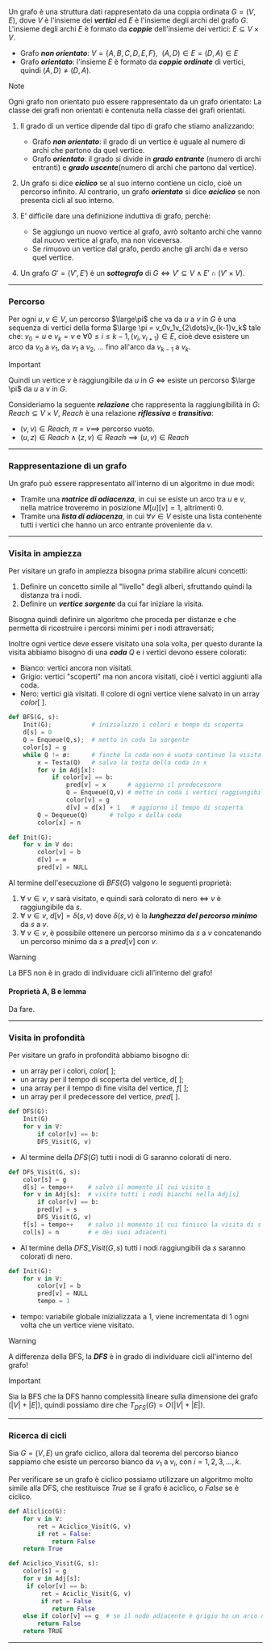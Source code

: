 Un grafo è una struttura dati rappresentato da una coppia ordinata $G = (V, E)$, dove $V$ è l'insieme dei ***vertici*** ed $E$ è l'insieme degli archi del grafo $G$.
L'insieme degli archi $E$ è formato da ***coppie*** dell'insieme dei vertici: $E \subseteq V\times V$.

- Grafo ***non orientato***: $V =\{A,B,C,D,E,F\}, \ \ (A,D)\in E = (D,A)\in E$
- Grafo ***orientato***: l'insieme $E$ è formato da ***coppie ordinate*** di vertici, quindi $(A,D)\not = (D,A)$.

>[!note] 
>Ogni grafo non orientato può essere rappresentato da un grafo orientato:
> La classe dei grafi non orientati è contenuta nella classe dei grafi orientati.

1. Il grado di un vertice dipende dal tipo di grafo che stiamo analizzando:
	- Grafo ***non orientato***: il grado di un vertice è uguale al numero di archi che partono da quel vertice.
	- Grafo ***orientato***: il grado si divide in ***grado entrante*** (numero di archi entranti) e ***grado uscente***(numero di archi che partono dal vertice).

2. Un grafo si dice ***ciclico*** se al suo interno contiene un ciclo, cioè un percorso infinito.
	Al contrario, un grafo ***orientato*** si dice ***aciclico*** se non presenta cicli al suo interno.

3. E' difficile dare una definizione induttiva di grafo, perchè:
	- Se aggiungo un nuovo vertice al grafo, avrò soltanto archi che vanno dal nuovo vertice al grafo, ma non viceversa.
	-  Se rimuovo un vertice dal grafo, perdo anche gli archi da e verso quel vertice.

4. Un grafo $G' =(V', E')$ è un ***sottografo*** di $G \iff V'\subseteq V \ \land \ E'\cap(V'\times V)$.

---
### Percorso

Per ogni $u,v\in V$, un percorso $\large\pi$  che va da $u$ a $v$ in $G$ è una sequenza di vertici della forma $\large \pi = v_0v_1v_{2\dots}v_{k-1}v_k$ tale che: $v_{0}= u$ e $v_{k}= v$ e $\forall 0\leq i\leq k-1, (v_i,v_{i+1})\in E$, cioè deve esistere un arco da $v_{0}$ a $v_1$, da $v_1$ a $v_2$, $\dots$ fino all'arco da $v_{k-1}$ a $v_k$.

>[!important] 
>Quindi un vertice $v$ è raggiungibile da $u$ in $G$ $\iff$ esiste un percorso $\large \pi$ da $u$ a $v$ in $G$.

Consideriamo la seguente ***relazione*** che rappresenta la raggiungibilità in $G$: $Reach\subseteq V\times V$, $Reach$ è una relazione ***riflessiva*** e ***transitiva***:
- $(v,v)\in Reach$,  $\pi = v \implies$ percorso vuoto.
- $(u,z)\in Reach\  \land \  (z,v)\in Reach \implies (u,v)\in Reach$
---
### Rappresentazione di un grafo

Un grafo può essere rappresentato all'interno di un algoritmo in due modi:
- Tramite una ***matrice di adiacenza***, in cui se esiste un arco tra $u$ e $v$, nella matrice troveremo in posizione $M[u][v] = 1$, altrimenti 0.
- Tramite una ***lista di adiacenza***, in cui $\forall v \in V$ esiste una lista contenente tutti i vertici che hanno un arco entrante proveniente da $v$.

---
### Visita in ampiezza

Per visitare un grafo in ampiezza bisogna prima stabilire alcuni concetti:
1. Definire un concetto simile al "livello" degli alberi, sfruttando quindi la distanza tra i nodi.
2. Definire un ***vertice sorgente*** da cui far iniziare la visita.

Bisogna quindi definire un algoritmo che proceda per distanze e che permetta di ricostruire i percorsi minimi per i nodi attraversati;

Inoltre ogni vertice deve essere visitato una sola volta, per questo durante la visita abbiamo bisogno di una ***coda*** $Q$ e i vertici devono essere colorati:
- Bianco: vertici ancora non visitati.
- Grigio: vertici "scoperti" ma non ancora visitati, cioè i vertici aggiunti alla coda.
- Nero: vertici già visitati.
Il colore di ogni vertice viene salvato in un array $color[\ ]$.

```python
def BFS(G, s):
	Init(G);		   # inizializzo i colori e tempo di scoperta
	d[s] = 0
	Q = Enqueue(Q,s);  # metto in coda la sorgente
	color[s] = g        
	while Q != ø:      # finchè la coda non è vuota continuo la visita
		x = Testa(Q)   # salvo la testa della coda in x
		for v in Adj[x]:
			if color[v] == b:
				pred[v] = x      # aggiorno il predecessore
				Q = Enqueue(Q,v) # metto in coda i vertici raggiungibili da x
				color[v] = g
				d[v] = d[x] + 1   # aggiorno il tempo di scoperta   
		Q = Dequeue(Q) 		# tolgo x dalla coda
		color[x] = n	
```

```python
def Init(G):
	for v in V do:
		color[v] = b
		d[v] = ∞
		pred[v] = NULL
```

Al termine dell'esecuzione di $BFS(G)$ valgono le seguenti proprietà:
1. $\forall \ v \in v$,  $v$ sarà visitato, e quindi sarà colorato di nero $\iff$ $v$ è raggiungibile da $s$.
2. $\forall \ v \in v$, $d[v] =\delta(s,v)$ dove $\delta(s,v)$ è la ***lunghezza del percorso minimo*** da $s$ a $v$. 
3. $\forall \ v \in v$, è possibile ottenere un percorso minimo da $s$ a $v$ concatenando un percorso minimo da $s$ a $pred[v]$ con $v$.

>[!warning] 
>La BFS non è in grado di individuare cicli all'interno del grafo!
#### Proprietà A, B e lemma
Da fare.

---
### Visita in profondità
Per visitare un grafo in profondità abbiamo bisogno di:
- un array per i colori, $color[\ ]$;
- un array per il tempo di scoperta del vertice, $d[\ ]$;
- una array per il tempo di fine visita del vertice, $f[\ ]$;
- un array per il predecessore del vertice, $pred[ \ ]$.

```python
def DFS(G):
	Init(G)
	for v in V:
		if color[v] == b:
		DFS_Visit(G, v)
```
- Al termine della $DFS(G)$ tutti i nodi di G saranno colorati di nero.

```python
def DFS_Visit(G, s):
	color[s] = g
	d[s] = tempo++    # salvo il momento il cui visito s
	for v in Adj[s]:  # visito tutti i nodi bianchi nella Adj[s]
		if color[v] == b:
		pred[v] = s
		DFS_Visit(G, v)
	f[s] = tempo++    # salvo il momento il cui finisco la visita di s
	col[s] = n        # e dei suoi adiacenti
```
- Al termine della  $DFS\_Visit(G,s)$ tutti i nodi raggiungibili da $s$ saranno colorati di nero.

```python
def Init(G):
	for v in V:
		color[v] = b
		pred[v] = NULL
		tempo = 1   
```
- tempo: variabile globale inizializzata a 1, viene incrementata di 1 ogni volta che un vertice viene visitato.

>[!warning] 
>A differenza della BFS, la ***DFS***  è in grado di individuare cicli all'interno del grafo!

>[!important] 
>Sia la BFS che la DFS hanno complessità lineare sulla dimensione dei grafo $(|V| + |E|)$, quindi possiamo dire che $T_{DFS}(G) = O(|V| + |E|)$.

---
### Ricerca di cicli
Sia $G =(V,E)$ un grafo ciclico, allora dal teorema del percorso bianco sappiamo che esiste un percorso bianco da $v_{1}$ a $v_i$, con $i =1,2,3,\dots,k$.

Per verificare se un grafo è ciclico possiamo utilizzare un algoritmo molto simile alla DFS, che restituisce $True$ se il grafo è aciclico, o $False$ se è ciclico.

```python
def Aliclico(G):
	for v in V:
		ret = Aciclico_Visit(G, v)
		if ret = False:
			return False
	return True
```

```python
def Aciclico_Visit(G, s):
	color[s] = g
	for v in Adj[s]:
	 if color[v] == b:
		 ret = Aciclic_Visit(G, v)
		 if ret = False
			return False
	else if color[v] == g  # se il nodo adiacente è grigio ho un arco di ritorno
		return False 
	return TRUE
```

---
